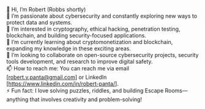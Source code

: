 👋 Hi, I’m Robert (Robbs shortly)                                                                       
🔐 I’m passionate about cybersecurity and constantly exploring new ways to protect data and systems.  
👀 I’m interested in cryptography, ethical hacking, penetration testing, blockchain, and building security-focused applications.  
🌱 I’m currently learning about cryptomonetization and blockchain, expanding my knowledge in these exciting areas.  
💞️ I’m looking to collaborate on open-source cybersecurity projects, security tools development, and research to improve digital safety.  
📫 How to reach me: You can reach me via email [robert.v.panta@gmail.com] or LinkedIn [https://www.linkedin.com/in/robert-panta/].   
⚡ Fun fact: I love solving puzzles, riddles, and building Escape Rooms—anything that involves creativity and problem-solving!
